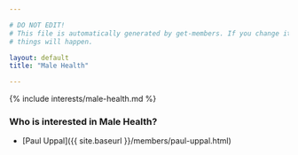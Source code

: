 ```yaml
---

# DO NOT EDIT!
# This file is automatically generated by get-members. If you change it, bad
# things will happen.

layout: default
title: "Male Health"

---
```


{% include interests/male-health.md %}

### Who is interested in Male Health?


* [Paul Uppal]({{ site.baseurl }}/members/paul-uppal.html)
